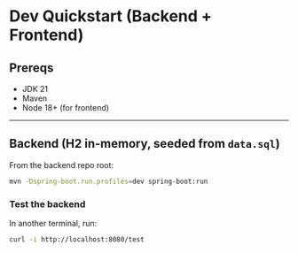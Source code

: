 # Dev Quickstart (Backend + Frontend)

## Prereqs
- JDK 21
- Maven
- Node 18+ (for frontend)

---

## Backend (H2 in-memory, seeded from `data.sql`)
From the backend repo root:

```bash
mvn -Dspring-boot.run.profiles=dev spring-boot:run

```
### Test the backend
In another terminal, run:
```bash
curl -i http://localhost:8080/test